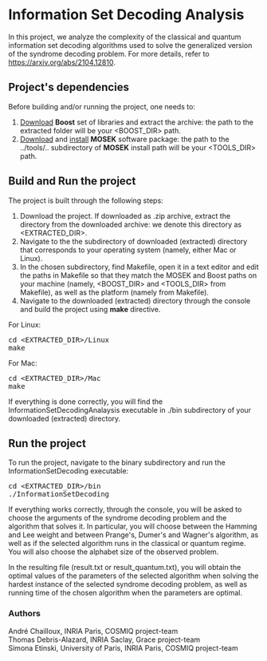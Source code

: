 # Information Set Decoding Analysis
In this project, we analyze the complexity of the classical and quantum information set decoding algorithms used to solve the generalized version of the syndrome decoding problem. For more details, refer to https://arxiv.org/abs/2104.12810.

## Project's dependencies

Before building and/or running the project, one needs to:  
1. [Download](https://www.boost.org/users/download/) **Boost** set of libraries and extract the archive: the path to the extracted folder will be your <BOOST_DIR> path.
2. [Download](https://www.mosek.com/downloads/) and [install](https://docs.mosek.com/9.2/cxxfusion/install-interface.html#testing-the-installation-and-compiling-examples) **MOSEK** software package: the path to the ../tools/.. subdirectory of **MOSEK** install path will be your <TOOLS_DIR> path.


## Build and Run the project

The project is built through the following steps:

1. Download the project. If downloaded as .zip archive, extract the directory from the downloaded archive: we denote this directory as <EXTRACTED_DIR>.
2. Navigate to the the subdirectory of downloaded (extracted) directory that corresponds to your operating system (namely, either Mac or Linux).
3. In the chosen subdirectory, find Makefile, open it in a text editor and edit the paths in Makefile so that they match the MOSEK and Boost paths on your machine (namely, <BOOST_DIR> and <TOOLS_DIR> from Makefile), as well as the platform (namely <PLATFORM> from Makefile).
4. Navigate to the downloaded (extracted) directory through the console and build the project using **make** directive.
  
For Linux:
<pre translate="no" dir="ltr" is-upgraded="">cd &ltEXTRACTED_DIR&gt/Linux
make
</pre>
For Mac:
<pre translate="no" dir="ltr" is-upgraded="">cd &ltEXTRACTED_DIR&gt/Mac
make
</pre>

If everything is done correctly, you will find the InformationSetDecodingAnalaysis executable in ./bin subdirectory of your downloaded (extracted) directory.

## Run the project

To run the project, navigate to the binary subdirectory and run the InformationSetDecoding executable:
<pre translate="no" dir="ltr" is-upgraded="">cd &ltEXTRACTED_DIR&gt/bin
./InformationSetDecoding
</pre>

If everything works correctly, through the console, you will be asked to choose the arguments of the syndrome decoding problem and the algorithm that solves it. In particular, you will choose between the Hamming and Lee weight and between Prange's, Dumer's and Wagner's algorithm, as well as if the selected algorithm runs in the classical or quantum regime. You will also choose the alphabet size of the observed problem.

In the resulting file (result.txt or result_quantum.txt), you will obtain the optimal values of the parameters of the selected algorithm when solving the hardest instance of the selected syndrome decoding problem, as well as running time of the chosen algorithm when the parameters are optimal.

### Authors
André Chailloux, INRIA Paris, COSMIQ project-team  
Thomas Debris-Alazard, INRIA Saclay, Grace project-team  
Simona Etinski, University of Paris, INRIA Paris, COSMIQ project-team  
